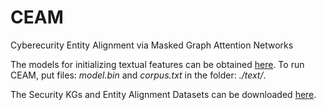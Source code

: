 # CEAM
Cyberecurity Entity Alignment via Masked Graph Attention Networks

The models for initializing textual features can be obtained [here](https://indiana-my.sharepoint.com/:f:/g/personal/qinyue_iu_edu/EjVK_7ZXLtxLppfWghZyiNkBJRmN66yT_ArO4U0o8KQ5Ew?e=Cht1j7). 
To run CEAM, put files: _model.bin_ and _corpus.txt_ in the folder: _./text/_.

The Security KGs and Entity Alignment Datasets can be downloaded [here](https://indiana-my.sharepoint.com/:f:/g/personal/qinyue_iu_edu/Ejj-d5NHcB9JjikLnTbLKJIBzWGI97UmK-spS6nMyrZlNQ?e=Auc0s4). 
